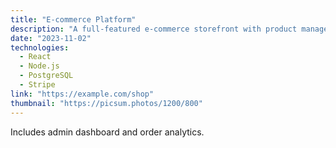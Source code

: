 ```yaml
---
title: "E-commerce Platform"
description: "A full-featured e-commerce storefront with product management, cart, and checkout flows."
date: "2023-11-02"
technologies:
  - React
  - Node.js
  - PostgreSQL
  - Stripe
link: "https://example.com/shop"
thumbnail: "https://picsum.photos/1200/800"
---
```


Includes admin dashboard and order analytics.
